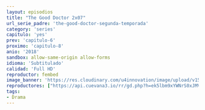 ```yaml
---
layout: episodios
title: "The Good Doctor 2x07"
url_serie_padre: 'the-good-doctor-segunda-temporada'
category: 'series'
capitulo: 'yes'
prev: 'capitulo-6'
proximo: 'capitulo-8'
anio: '2018'
sandbox: allow-same-origin allow-forms
idioma: 'Subtitulado'
calidad: 'Full HD'
reproductor: fembed
image_banner: 'https://res.cloudinary.com/u4innovation/image/upload/v1560111093/goodd-dcotro-banner-min_tsja92.jpg'
reproductores: ["https://api.cuevana3.io/rr/gd.php?h=ek5lbm9xYWNrS0xJMVp5b21KREk0dFBLbjVkaHhkRGdrOG1jbnBpUnhhS1ZzNGVpcHNQUTY4bXFoNEtqdExiRXp0bWxoSml4cU1qU3hJeUdtOE9VMWN1U3FadVkyUT09"]
tags:
- Drama
---
```












